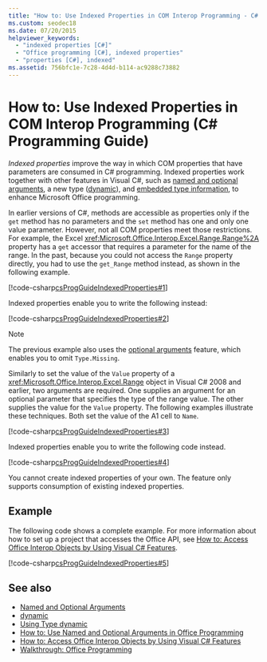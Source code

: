 ```yaml
---
title: "How to: Use Indexed Properties in COM Interop Programming - C# Programming Guide"
ms.custom: seodec18
ms.date: 07/20/2015
helpviewer_keywords: 
  - "indexed properties [C#]"
  - "Office programming [C#], indexed properties"
  - "properties [C#], indexed"
ms.assetid: 756bfc1e-7c28-4d4d-b114-ac9288c73882
---
```

# How to: Use Indexed Properties in COM Interop Programming (C# Programming Guide)
*Indexed properties* improve the way in which COM properties that have parameters are consumed in C# programming. Indexed properties work together with other features in Visual C#, such as [named and optional arguments](../../../csharp/programming-guide/classes-and-structs/named-and-optional-arguments.md), a new type ([dynamic](../../../csharp/language-reference/keywords/dynamic.md)), and [embedded type information](../../../csharp/programming-guide/concepts/assemblies-gac/walkthrough-embedding-types-from-managed-assemblies-in-visual-studio.md), to enhance Microsoft Office programming.  
  
 In earlier versions of C#, methods are accessible as properties only if the `get` method has no parameters and the `set` method has one and only one value parameter. However, not all COM properties meet those restrictions. For example, the Excel <xref:Microsoft.Office.Interop.Excel.Range.Range%2A> property has a `get` accessor that requires a parameter for the name of the range. In the past, because you could not access the `Range` property directly, you had to use the `get_Range` method instead, as shown in the following example.  
  
 [!code-csharp[csProgGuideIndexedProperties#1](~/samples/snippets/csharp/VS_Snippets_VBCSharp/csprogguideindexedproperties/cs/program.cs#1)]  
  
 Indexed properties enable you to write the following instead:  
  
 [!code-csharp[csProgGuideIndexedProperties#2](~/samples/snippets/csharp/VS_Snippets_VBCSharp/csprogguideindexedproperties/cs/program.cs#2)]  
  
> [!NOTE]
>  The previous example also uses the [optional arguments](../../../csharp/programming-guide/classes-and-structs/named-and-optional-arguments.md) feature, which enables you to omit `Type.Missing`.  
  
 Similarly to set the value of the `Value` property of a <xref:Microsoft.Office.Interop.Excel.Range> object in Visual C# 2008 and earlier, two arguments are required. One supplies an argument for an optional parameter that specifies the type of the range value. The other supplies the value for the `Value` property. The following examples illustrate these techniques. Both set the value of the A1 cell to `Name`.
  
 [!code-csharp[csProgGuideIndexedProperties#3](~/samples/snippets/csharp/VS_Snippets_VBCSharp/csprogguideindexedproperties/cs/program.cs#3)]  
  
 Indexed properties enable you to write the following code instead.  
  
 [!code-csharp[csProgGuideIndexedProperties#4](~/samples/snippets/csharp/VS_Snippets_VBCSharp/csprogguideindexedproperties/cs/program.cs#4)]  
  
 You cannot create indexed properties of your own. The feature only supports consumption of existing indexed properties.  
  
## Example  
 The following code shows a complete example. For more information about how to set up a project that accesses the Office API, see [How to: Access Office Interop Objects by Using Visual C# Features](../../../csharp/programming-guide/interop/how-to-access-office-onterop-objects.md).  
  
 [!code-csharp[csProgGuideIndexedProperties#5](~/samples/snippets/csharp/VS_Snippets_VBCSharp/csprogguideindexedproperties/cs/program.cs#5)]  
  
## See also

- [Named and Optional Arguments](../../../csharp/programming-guide/classes-and-structs/named-and-optional-arguments.md)
- [dynamic](../../../csharp/language-reference/keywords/dynamic.md)
- [Using Type dynamic](../../../csharp/programming-guide/types/using-type-dynamic.md)
- [How to: Use Named and Optional Arguments in Office Programming](../../../csharp/programming-guide/classes-and-structs/how-to-use-named-and-optional-arguments-in-office-programming.md)
- [How to: Access Office Interop Objects by Using Visual C# Features](../../../csharp/programming-guide/interop/how-to-access-office-onterop-objects.md)
- [Walkthrough: Office Programming](../../../csharp/programming-guide/interop/walkthrough-office-programming.md)
